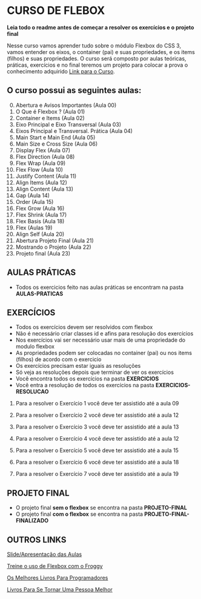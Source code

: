# CURSO DE FLEBOX
**Leia todo o readme antes de começar a resolver os exercícios e o projeto final**

Nesse curso vamos aprender tudo sobre o módulo Flexbox do CSS 3, vamos entender os eixos, o container (pai) e suas propriedades, e os items (filhos) e suas propriedades. 
O curso será composto por aulas teóricas, práticas, exercícios e no final teremos um projeto para colocar a prova o conhecimento adquirido <a href="https://youtube.com/playlist?list=PLHyhSgaXi3qX1iaKo9ePWizxC.FFuPXW">Link para o Curso</a>.

## O curso possui as seguintes aulas:

00. Abertura e Avisos Importantes (Aula 00)
01. O Que é Flexbox ? (Aula 01)
02. Container e Items (Aula 02)
03. Eixo Principal e Eixo Transversal (Aula 03)
04. Eixos Principal e Transversal. Prática (Aula 04)
05. Main Start e Main End (Aula 05)
06. Main Size e Cross Size (Aula 06)
07. Display Flex (Aula 07)
08. Flex Direction (Aula 08)
09. Flex Wrap (Aula 09)
10. Flex Flow (Aula 10)
11. Justify Content (Aula 11)
12. Align Items (Aula 12)
13. Align Content (Aula 13)
14. Gap (Aula 14)
15. Order (Aula 15)
16. Flex Grow (Aula 16)
17. Flex Shrink (Aula 17)
18. Flex Basis (Aula 18)
19. Flex (Aulas 19)
20. Align Self (Aula 20)
21. Abertura Projeto Final (Aula 21)
22. Mostrando o Projeto (Aula 22)
23. Projeto final (Aula 23)



## AULAS PRÁTICAS
* Todos os exercicios feito nas aulas práticas se encontram na pasta **AULAS-PRATICAS**

## EXERCÍCIOS
* Todos os exercícios devem ser resolvidos com flexbox
* Não é necessário criar classes id e afins para resolução dos exercícios
* Nos exercícios vai ser necessário usar mais de uma propriedade do modulo flexbox
* As propriedades podem ser colocadas no container (pai) ou nos items (filhos) de acordo com o  exercicio
* Os exercícios precisam estar iguais as resoluções
* Só veja as resoluções depois que terminar de ver os exercícios
* Você encontra todos os exercícios na pasta **EXERCICIOS**
* Você entra a resolução de todos os exercícios na pasta **EXERCICIOS-RESOLUCAO**

1) Para a resolver o Exercício 1 você deve ter assistido até a aula 09

2) Para a resolver o Exercício 2 você deve ter assistido até a aula 12

3) Para a resolver o Exercício 3 você deve ter assistido até a aula 13

4) Para a resolver o Exercício 4 você deve ter assistido até a aula 12

5) Para a resolver o Exercício 5 você deve ter assistido até a aula 15

6) Para a resolver o Exercício 6 você deve ter assistido até a aula 18

7) Para a resolver o Exercício 7 você deve ter assistido até a aula 19

## PROJETO FINAL
* O projeto final **sem o flexbox** se encontra na pasta **PROJETO-FINAL**
* O projeto final **com o flexbox** se encontra na pasta
**PROJETO-FINAL-FINALIZADO**

## OUTROS LINKS
<a href="https://docs.google.com/presentation/d/1T-nJ6YMU66i1eJwMSviSmwvvV3WM0Vo3hOjGfYLto3o/edit?usp=sharing">Slide/Apresentação das Aulas</a>

<a href="https://flexboxfroggy.com/#p.br">Treine o uso de Flexbox com o Froggy</a>

<a href="https://determined-saga-efc.notion.site/Os-Melhores-Livros-Para-Programadores-972d33be6c6e4a82963cf8731c6132a4">Os Melhores Livros Para Programadores</a>

<a href="https://determined-saga-efc.notion.site/Livros-Para-Se-Tornar-Uma-Pessoa-Melhor-6ed6f44d485846f5886f26b83fda23a6">Livros Para Se Tornar Uma Pessoa Melhor</a>

